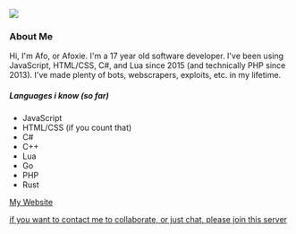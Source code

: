 ![](https://cdn.discordapp.com/attachments/849793023047237643/866594566987710464/makesweet-eacnea.gif)

### About Me
Hi, I'm Afo, or Afoxie. I'm a 17 year old software developer. I've been using JavaScript, HTML/CSS, C#, and Lua since 2015 (and technically PHP since 2013). I've made plenty of bots, webscrapers, exploits, etc. in my lifetime.

##### Languages i know (so far)
* JavaScript
* HTML/CSS (if you count that)
* C#
* C++
* Lua
* Go
* PHP
* Rust

[My Website](https://afo.gay)

[if you want to contact me to collaborate, or just chat, please join this server](https://discord.gg/CYHRErYCFN)
